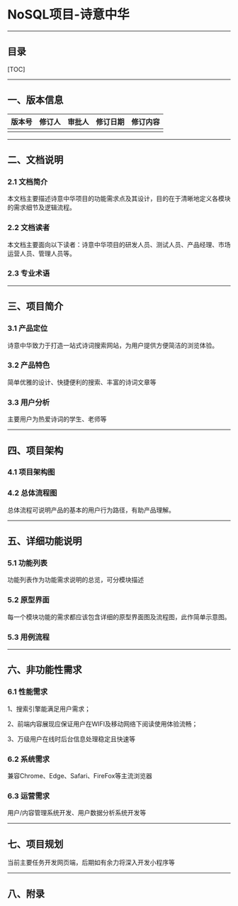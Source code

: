 #	NoSQL项目-诗意中华

------



##	目录

[TOC]

------



##	一、版本信息

| 版本号 | 修订人 | 审批人 | 修订日期 | 修订内容 |
| :----: | :----: | :----: | :------: | :------: |
|        |        |        |          |          |

------



##	二、文档说明

###	2.1	文档简介

本文档主要描述诗意中华项目的功能需求点及其设计，目的在于清晰地定义各模块的需求细节及逻辑流程。

###	2.2	文档读者

本文档主要面向以下读者：诗意中华项目的研发人员、测试人员、产品经理、市场运营人员、管理人员等。

###	2.3	专业术语



------



##	三、项目简介

###	3.1	产品定位

诗意中华致力于打造一站式诗词搜索网站，为用户提供方便简洁的浏览体验。

### 3.2	产品特色

简单优雅的设计、快捷便利的搜索、丰富的诗词文章等

### 3.3	用户分析

主要用户为热爱诗词的学生、老师等

------



## 四、项目架构

### 4.1	项目架构图



### 4.2	总体流程图

总体流程可说明产品的基本的用户行为路径，有助产品理解。

------



## 五、详细功能说明

### 5.1	功能列表

功能列表作为功能需求说明的总览，可分模块描述



### 5.2	原型界面

每一个模块功能的需求都应该包含详细的原型界面图及流程图，此作简单示意图。



### 5.3	用例流程



------



## 六、非功能性需求

### 6.1	性能需求

1、搜索引擎能满足用户需求；

2、前端内容展现应保证用户在WIFI及移动网络下阅读使用体验流畅；

3、万级用户在线时后台信息处理稳定且快速等

### 6.2	系统需求

兼容Chrome、Edge、Safari、FireFox等主流浏览器

### 6.3	运营需求

用户/内容管理系统开发、用户数据分析系统开发等

------



## 七、项目规划

当前主要任务开发网页端，后期如有余力将深入开发小程序等

------



## 八、附录






